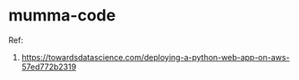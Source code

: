 # mumma-code

Ref:
1. https://towardsdatascience.com/deploying-a-python-web-app-on-aws-57ed772b2319
